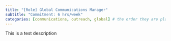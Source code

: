 ```yaml
---
title: "[Role] Global Communications Manager"
subtitle: "Commitment: 6 hrs/week"
categories: [communications, outreach, global] # the order they are placed decides the order of display for relevant posts
---
```


This is a test description